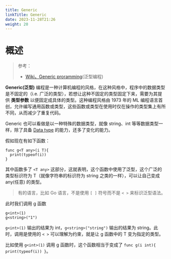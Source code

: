 ```yaml
---
title: Generic
linkTitle: Generic
date: 2023-11-28T21:26
weight: 20
---
```


# 概述

> 参考：
>
> - [Wiki，Generic proramming](https://en.wikipedia.org/wiki/Generic_programming)(泛型编程)

**Generic(泛型)** 编程是一种计算机编程的风格，在这种风格中，程序中的数据类型是不固定的（i.e. 广泛的类型），若想让这种不固定的类型固定下来，需要为其提供 **类型参数**  以便固定成具体的类型。这种编程风格由 1973 年的 ML 编程语言首创，允许编写通用函数或类型，这些函数或类型在使用时仅在操作的类型集上有所不同，从而减少了重复代码。

Generic 也可以看做是以一种特殊的数据类型，就像 string、int 等等数据类型一样，除了具备 [Data type](/docs/2.编程/计算机科学/Data%20Type%20AND%20Literal/Data%20type%20AND%20Literal.md) 的能力，还多了变化的能力。

假如现在有如下函数：

```text
func g<T any>(i T){
  print(typeof(i))
}
```

其中函数多了 `<T any>` 这部分，这就表明，这个函数中使用了泛型，这个广泛的类型标识符为 T（就像字符串的标识符为 string 之类的一样），可以让自己变成 any(任意) 的类型。

> 有的语言，比如 Go 语言，不是使用 `[ ]` 符号而不是 `< >` 来标识泛型语法。

此时我们调用 g 函数

```text
g<int>(1)
g<string>("1")
```

`g<int>(1)` 输出的结果为 int，`g<string>("string")` 输出的结果为 string。此时，调用是使用的 `< >` 可以理解为约束，就是让 g 函数中的 T 变为指定的类型。

比如使用 `g<int>(1)` 调用 g 函数时，这个函数相当于变成了 `func g(i int){ print(typeof(i)) }`。
